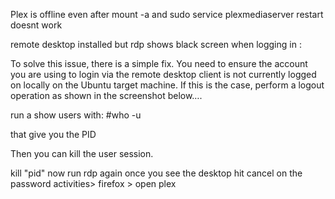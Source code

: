 Plex is offline even after mount -a and sudo service plexmediaserver restart doesnt work 

remote desktop installed but rdp shows black screen when logging in :

To solve this issue, there is a simple fix.  You need to ensure the account you are using to login via the remote 
desktop client is not currently logged on locally on the Ubuntu target machine. 
If this is the case, perform a logout operation as shown in the screenshot below….

run a show users with:
#who -u

that give you the PID

Then you can kill the user session.

kill "pid"
now run rdp again
once you see the desktop hit cancel on the password
activities> firefox > open plex
